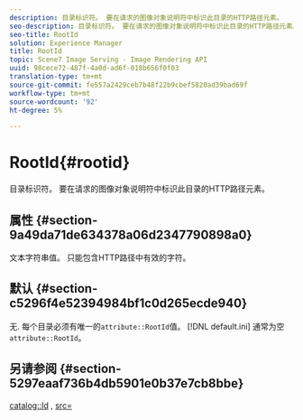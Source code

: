 ```yaml
---
description: 目录标识符。 要在请求的图像对象说明符中标识此目录的HTTP路径元素。
seo-description: 目录标识符。 要在请求的图像对象说明符中标识此目录的HTTP路径元素。
seo-title: RootId
solution: Experience Manager
title: RootId
topic: Scene7 Image Serving - Image Rendering API
uuid: 98cece72-487f-4a0d-ad6f-018b656f0f03
translation-type: tm+mt
source-git-commit: fe557a2429ceb7b48f22b9cbef5820ad39bad69f
workflow-type: tm+mt
source-wordcount: '92'
ht-degree: 5%

---
```



# RootId{#rootid}

目录标识符。 要在请求的图像对象说明符中标识此目录的HTTP路径元素。

## 属性 {#section-9a49da71de634378a06d2347790898a0}

文本字符串值。 只能包含HTTP路径中有效的字符。

## 默认 {#section-c5296f4e52394984bf1c0d265ecde940}

无. 每个目录必须有唯一的`attribute::RootId`值。 [!DNL default.ini] 通常为空 `attribute::RootId`。

## 另请参阅 {#section-5297eaaf736b4db5901e0b37e7cb8bbe}

[catalog::Id](/help/aem-is-ir-api/is-api/image-catalog/image-serving-api-ref/c-image-catalog-reference/c-image-svg-data-reference/c-image-data-reference/r-id-cat.md) ,  [src=](../../../../../is-api/http-ref/image-serving-api-ref/c-http-protocol-reference/c-command-reference/r-src.md#reference-f6506637778c4c69bf106a7924a91ab1)

